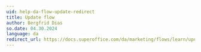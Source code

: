 ```yaml
---
uid: help-da-flow-update-redirect
title: Update flow
author: Bergfrid Dias
so.date: 04.30.2024
language: da
redirect_url: https://docs.superoffice.com/da/marketing/flows/learn/update.html
---
```

